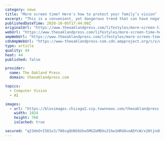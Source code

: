 ```yaml
---
category: news
title: "More screen time? Here's how to protect your family’s vision"
excerpt: "This is a convenient, yet dangerous trend that can have negative effects on vision health. The blue light emitted from digital devices can strain eyes, causing them to age prematurely. In fact, it’s common for children and adults to experience Computer ..."
publishedDateTime: 2020-10-05T17:44:00Z
originalUrl: "https://www.theoaklandpress.com/lifestyles/more-screen-time-heres-how-to-protect-your-family-s-vision/article_7ac3f732-fc31-11ea-b9e7-1f1f7283436c.html"
webUrl: "https://www.theoaklandpress.com/lifestyles/more-screen-time-heres-how-to-protect-your-family-s-vision/article_7ac3f732-fc31-11ea-b9e7-1f1f7283436c.html"
ampWebUrl: "https://www.theoaklandpress.com/lifestyles/more-screen-time-heres-how-to-protect-your-family-s-vision/article_7ac3f732-fc31-11ea-b9e7-1f1f7283436c.amp.html"
cdnAmpWebUrl: "https://www-theoaklandpress-com.cdn.ampproject.org/c/s/www.theoaklandpress.com/lifestyles/more-screen-time-heres-how-to-protect-your-family-s-vision/article_7ac3f732-fc31-11ea-b9e7-1f1f7283436c.amp.html"
type: article
quality: 44
heat: 44
published: false

provider:
  name: The Oakland Press
  domain: theoaklandpress.com

topics:
  - Computer Vision
  - AI

images:
  - url: "https://bloximages.chicago2.vip.townnews.com/theoaklandpress.com/content/tncms/assets/v3/editorial/7/f7/7f73d464-fc31-11ea-bb26-47f816a6acd9/5f68e59662548.image.jpg?resize=1024%2C768"
    width: 1024
    height: 768
    isCached: true

secured: "q23deO+I56Sx3/706vgQUNS6Ghw5MGZeMDUu31hw1HRG0voADYcW/x20tjnd8IO+Xriy6DxoyeD/Z4l+I7X7tY4eVVt8F/vZxJDnhiR9UBfCSD3ztd7AAMG1PdFXSY+K79HbDDTW1lLNBUhkqwsFRYZxjX5EqjpfJDinKeS0hanz3SjVn2oZYmOgNDPfEnfUNhN1RLf2/1whhJSxu7qhesT+p39tkqHmdhMQIru21q2IyfuO1OXDU/yFl5kBaLcwkiqqJYVHcqQKQEWh6tcNVDDr9f/Q7JgVABC2lv9HDjepBM4OJWIKe0xNLMOk20dCkRSbjSBu5kikPoT5C5iwZZHc97sNSicpWxzRrUd2zwE=;mhFadFcQ9v6vzHNxFbWcqA=="
---
```


